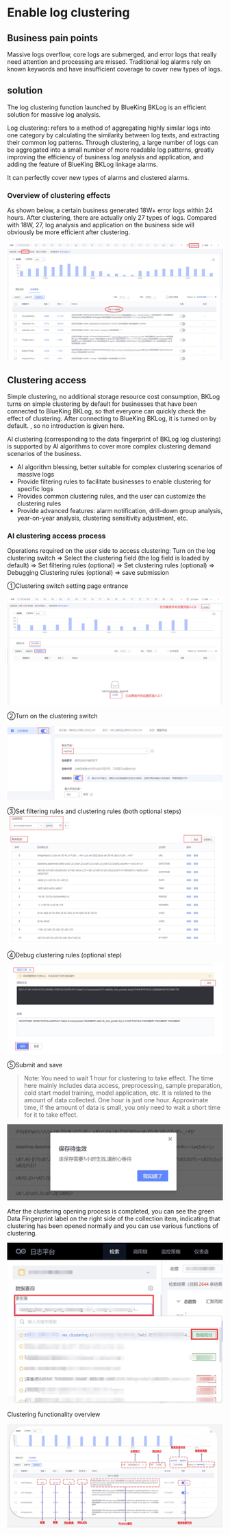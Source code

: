 # Enable log clustering


## Business pain points

Massive logs overflow, core logs are submerged, and error logs that really need attention and processing are missed.
Traditional log alarms rely on known keywords and have insufficient coverage to cover new types of logs.

## solution

The log clustering function launched by BlueKing BKLog is an efficient solution for massive log analysis.

Log clustering: refers to a method of aggregating highly similar logs into one category by calculating the similarity between log texts, and extracting their common log patterns.
Through clustering, a large number of logs can be aggregated into a small number of more readable log patterns, greatly improving the efficiency of business log analysis and application, and adding the feature of BlueKing BKLog linkage alarms.

It can perfectly cover new types of alarms and clustered alarms.



### Overview of clustering effects

As shown below, a certain business generated 18W+ error logs within 24 hours. After clustering, there are actually only 27 types of logs. Compared with 18W, 27, log analysis and application on the business side will obviously be more efficient after clustering.

![](media/16619457286307.jpg)


## Clustering access

Simple clustering, no additional storage resource cost consumption, BKLog turns on simple clustering by default for businesses that have been connected to BlueKing BKLog, so that everyone can quickly check the effect of clustering. After connecting to BlueKing BKLog, it is turned on by default. , so no introduction is given here.

AI clustering (corresponding to the data fingerprint of BKLog log clustering) is supported by AI algorithms to cover more complex clustering demand scenarios of the business.

* AI algorithm blessing, better suitable for complex clustering scenarios of massive logs
* Provide filtering rules to facilitate businesses to enable clustering for specific logs
* Provides common clustering rules, and the user can customize the clustering rules
* Provide advanced features: alarm notification, drill-down group analysis, year-on-year analysis, clustering sensitivity adjustment, etc.

### AI clustering access process

Operations required on the user side to access clustering: Turn on the log clustering switch => Select the clustering field (the log field is loaded by default) => Set filtering rules (optional) => Set clustering rules (optional) => Debugging Clustering rules (optional) => save submission

①Clustering switch setting page entrance

![](media/16619457780708.jpg)


②Turn on the clustering switch

![](media/16619457859514.jpg)


③Set filtering rules and clustering rules (both optional steps)
![](media/16619457924042.jpg)



④Debug clustering rules (optional step)

![](media/16619457995935.jpg)


⑤Submit and save

> Note: You need to wait 1 hour for clustering to take effect. The time here mainly includes data access, preprocessing, sample preparation, cold start model training, model application, etc. It is related to the amount of data collected. One hour is just one hour. Approximate time, if the amount of data is small, you only need to wait a short time for it to take effect.

![](media/16619458250552.jpg)




After the clustering opening process is completed, you can see the green Data Fingerprint label on the right side of the collection item, indicating that clustering has been opened normally and you can use various functions of clustering.

![](media/16619458320840.jpg)


Clustering functionality overview

![](media/16619458387040.jpg)